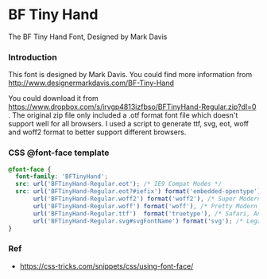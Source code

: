 # BF Tiny Hand

The BF Tiny Hand Font, Designed by Mark Davis


### Introduction

This font is designed by Mark Davis. You could find more information from http://www.designermarkdavis.com/BF-Tiny-Hand

You could download it from https://www.dropbox.com/s/irvgp4813izfbso/BFTinyHand-Regular.zip?dl=0 . The original zip file only included a .otf format font file which doesn't support well for all browsers. I used a script to generate ttf, svg, eot, woff and woff2 format to better support different browsers.
 
### CSS @font-face template

```css
@font-face {
  font-family: 'BFTinyHand';
  src: url('BFTinyHand-Regular.eot'); /* IE9 Compat Modes */
  src: url('BFTinyHand-Regular.eot?#iefix') format('embedded-opentype'), /* IE6-IE8 */
       url('BFTinyHand-Regular.woff2') format('woff2'), /* Super Modern Browsers */
       url('BFTinyHand-Regular.woff') format('woff'), /* Pretty Modern Browsers */
       url('BFTinyHand-Regular.ttf')  format('truetype'), /* Safari, Android, iOS */
       url('BFTinyHand-Regular.svg#svgFontName') format('svg'); /* Legacy iOS */
}
```

### Ref

- https://css-tricks.com/snippets/css/using-font-face/